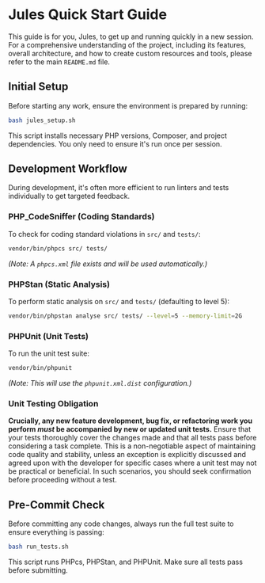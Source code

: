# Jules Quick Start Guide

This guide is for you, Jules, to get up and running quickly in a new session. For a comprehensive understanding of the project, including its features, overall architecture, and how to create custom resources and tools, please refer to the main `README.md` file.

## Initial Setup

Before starting any work, ensure the environment is prepared by running:

```bash
bash jules_setup.sh
```

This script installs necessary PHP versions, Composer, and project dependencies. You only need to ensure it's run once per session.

## Development Workflow

During development, it's often more efficient to run linters and tests individually to get targeted feedback.

### PHP_CodeSniffer (Coding Standards)

To check for coding standard violations in `src/` and `tests/`:

```bash
vendor/bin/phpcs src/ tests/
```
*(Note: A `phpcs.xml` file exists and will be used automatically.)*

### PHPStan (Static Analysis)

To perform static analysis on `src/` and `tests/` (defaulting to level 5):

```bash
vendor/bin/phpstan analyse src/ tests/ --level=5 --memory-limit=2G
```

### PHPUnit (Unit Tests)

To run the unit test suite:

```bash
vendor/bin/phpunit
```
*(Note: This will use the `phpunit.xml.dist` configuration.)*

### Unit Testing Obligation

**Crucially, any new feature development, bug fix, or refactoring work you perform *must* be accompanied by new or updated unit tests.** Ensure that your tests thoroughly cover the changes made and that all tests pass before considering a task complete. This is a non-negotiable aspect of maintaining code quality and stability, unless an exception is explicitly discussed and agreed upon with the developer for specific cases where a unit test may not be practical or beneficial. In such scenarios, you should seek confirmation before proceeding without a test.

## Pre-Commit Check

Before committing any code changes, always run the full test suite to ensure everything is passing:

```bash
bash run_tests.sh
```

This script runs PHPcs, PHPStan, and PHPUnit. Make sure all tests pass before submitting.
